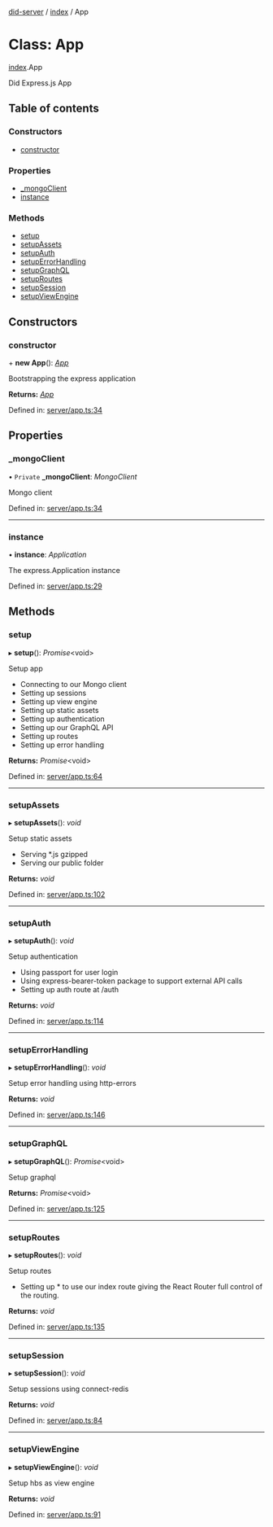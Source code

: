 [did-server](../README.md) / [index](../modules/index.md) / App

# Class: App

[index](../modules/index.md).App

Did Express.js App

## Table of contents

### Constructors

- [constructor](index.app.md#constructor)

### Properties

- [\_mongoClient](index.app.md#_mongoclient)
- [instance](index.app.md#instance)

### Methods

- [setup](index.app.md#setup)
- [setupAssets](index.app.md#setupassets)
- [setupAuth](index.app.md#setupauth)
- [setupErrorHandling](index.app.md#setuperrorhandling)
- [setupGraphQL](index.app.md#setupgraphql)
- [setupRoutes](index.app.md#setuproutes)
- [setupSession](index.app.md#setupsession)
- [setupViewEngine](index.app.md#setupviewengine)

## Constructors

### constructor

\+ **new App**(): [*App*](app.app-1.md)

Bootstrapping the express application

**Returns:** [*App*](app.app-1.md)

Defined in: [server/app.ts:34](https://github.com/Puzzlepart/did/blob/7445431d/server/app.ts#L34)

## Properties

### \_mongoClient

• `Private` **\_mongoClient**: *MongoClient*

Mongo client

Defined in: [server/app.ts:34](https://github.com/Puzzlepart/did/blob/7445431d/server/app.ts#L34)

___

### instance

• **instance**: *Application*

The express.Application instance

Defined in: [server/app.ts:29](https://github.com/Puzzlepart/did/blob/7445431d/server/app.ts#L29)

## Methods

### setup

▸ **setup**(): *Promise*<void\>

Setup app

* Connecting to our Mongo client
* Setting up sessions
* Setting up view engine
* Setting up static assets
* Setting up authentication
* Setting up our GraphQL API
* Setting up routes
* Setting up error handling

**Returns:** *Promise*<void\>

Defined in: [server/app.ts:64](https://github.com/Puzzlepart/did/blob/7445431d/server/app.ts#L64)

___

### setupAssets

▸ **setupAssets**(): *void*

Setup static assets

* Serving *.js gzipped
* Serving our public folder

**Returns:** *void*

Defined in: [server/app.ts:102](https://github.com/Puzzlepart/did/blob/7445431d/server/app.ts#L102)

___

### setupAuth

▸ **setupAuth**(): *void*

Setup authentication

* Using passport for user login
* Using express-bearer-token package to support external API calls
* Setting up auth route at /auth

**Returns:** *void*

Defined in: [server/app.ts:114](https://github.com/Puzzlepart/did/blob/7445431d/server/app.ts#L114)

___

### setupErrorHandling

▸ **setupErrorHandling**(): *void*

Setup error handling using http-errors

**Returns:** *void*

Defined in: [server/app.ts:146](https://github.com/Puzzlepart/did/blob/7445431d/server/app.ts#L146)

___

### setupGraphQL

▸ **setupGraphQL**(): *Promise*<void\>

Setup graphql

**Returns:** *Promise*<void\>

Defined in: [server/app.ts:125](https://github.com/Puzzlepart/did/blob/7445431d/server/app.ts#L125)

___

### setupRoutes

▸ **setupRoutes**(): *void*

Setup routes

* Setting up * to use our index route giving the React
Router full control of the routing.

**Returns:** *void*

Defined in: [server/app.ts:135](https://github.com/Puzzlepart/did/blob/7445431d/server/app.ts#L135)

___

### setupSession

▸ **setupSession**(): *void*

Setup sessions using connect-redis

**Returns:** *void*

Defined in: [server/app.ts:84](https://github.com/Puzzlepart/did/blob/7445431d/server/app.ts#L84)

___

### setupViewEngine

▸ **setupViewEngine**(): *void*

Setup hbs as view engine

**Returns:** *void*

Defined in: [server/app.ts:91](https://github.com/Puzzlepart/did/blob/7445431d/server/app.ts#L91)
